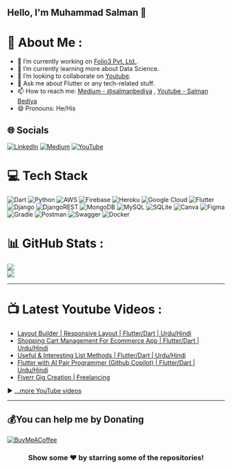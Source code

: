 ## Hello, I'm Muhammad Salman 👋

# 💫 About Me :
- 🔭 I’m currently working on [Folio3 Pvt. Ltd.](https://www.folio3.com/).
- 🌱 I’m currently learning more about Data Science.
- 👯 I’m looking to collaborate on [Youtube](https://youtube.com/channel/UCATx8nc98fm8y2zayfDZz_A).
- 💬 Ask me about Flutter or any tech-related stuff.
- 📫 How to reach me: [Medium - @salmanbediya](https://salmanbediya.medium.com) , [Youtube - Salman Bediya](https://youtube.com/channel/UCATx8nc98fm8y2zayfDZz_A)
- 😄 Pronouns: He/His

## 🌐 Socials
[![LinkedIn](https://img.shields.io/badge/LinkedIn-%230077B5.svg?logo=linkedin&logoColor=white)](https://www.linkedin.com/in/salmanbediya/) [![Medium](https://img.shields.io/badge/Medium-12100E?logo=medium&logoColor=white)](https://salmanbediya.medium.com) [![YouTube](https://img.shields.io/badge/YouTube-%23FF0000.svg?logo=YouTube&logoColor=white)](https://youtube.com/channel/UCATx8nc98fm8y2zayfDZz_A) 

# 💻 Tech Stack
![Dart](https://img.shields.io/badge/dart-%230175C2.svg?style=for-the-badge&logo=dart&logoColor=white) ![Python](https://img.shields.io/badge/python-3670A0?style=for-the-badge&logo=python&logoColor=ffdd54) ![AWS](https://img.shields.io/badge/AWS-%23FF9900.svg?style=for-the-badge&logo=amazon-aws&logoColor=white) ![Firebase](https://img.shields.io/badge/firebase-%23039BE5.svg?style=for-the-badge&logo=firebase) ![Heroku](https://img.shields.io/badge/heroku-%23430098.svg?style=for-the-badge&logo=heroku&logoColor=white) ![Google Cloud](https://img.shields.io/badge/Google%20Cloud-%234285F4.svg?style=for-the-badge&logo=google-cloud&logoColor=white) ![Flutter](https://img.shields.io/badge/Flutter-%2302569B.svg?style=for-the-badge&logo=Flutter&logoColor=white) ![Django](https://img.shields.io/badge/django-%23092E20.svg?style=for-the-badge&logo=django&logoColor=white) ![DjangoREST](https://img.shields.io/badge/DJANGO-REST-ff1709?style=for-the-badge&logo=django&logoColor=white&color=ff1709&labelColor=gray) ![MongoDB](https://img.shields.io/badge/MongoDB-%234ea94b.svg?style=for-the-badge&logo=mongodb&logoColor=white) ![MySQL](https://img.shields.io/badge/mysql-%2300f.svg?style=for-the-badge&logo=mysql&logoColor=white) ![SQLite](https://img.shields.io/badge/sqlite-%2307405e.svg?style=for-the-badge&logo=sqlite&logoColor=white) ![Canva](https://img.shields.io/badge/Canva-%2300C4CC.svg?style=for-the-badge&logo=Canva&logoColor=white) 	![Figma](https://img.shields.io/badge/figma-%23F24E1E.svg?style=for-the-badge&logo=figma&logoColor=white) ![Gradle](https://img.shields.io/badge/Gradle-02303A.svg?style=for-the-badge&logo=Gradle&logoColor=white) ![Postman](https://img.shields.io/badge/Postman-FF6C37?style=for-the-badge&logo=postman&logoColor=white) ![Swagger](https://img.shields.io/badge/-Swagger-%23Clojure?style=for-the-badge&logo=swagger&logoColor=white) ![Docker](https://img.shields.io/badge/docker-%230db7ed.svg?style=for-the-badge&logo=docker&logoColor=white)
# 📊 GitHub Stats :
![](https://github-readme-streak-stats.herokuapp.com/?user=msalman2890&theme=flag-india&hide_border=true)<br/>
![](https://github-readme-stats.vercel.app/api/top-langs/?username=msalman2890&theme=flag-india&hide_border=true&include_all_commits=false&count_private=false&layout=compact)

---
# 📺 Latest Youtube Videos :

<!-- YOUTUBE-VIDEOS-LIST:START -->
- [Layout Builder | Responsive Layout | Flutter/Dart | Urdu/Hindi](https://www.youtube.com/watch?v=h7h4ZhdKUdI)
- [Shopping Cart Management For Ecommerce App | Flutter/Dart | Urdu/Hindi](https://www.youtube.com/watch?v=2EVgun35kOE)
- [Useful &amp; Interesting List Methods | Flutter/Dart | Urdu/Hindi](https://www.youtube.com/watch?v=Vb8TVO9_QVk)
- [Flutter with AI Pair Programmer &lpar;Github Copilot&rpar; | Flutter/Dart | Urdu/Hindi](https://www.youtube.com/watch?v=Xar12ksH3Bk)
- [Fiverr Gig Creation | Freelancing](https://www.youtube.com/watch?v=cf6nnCA5GaE)
<!-- YOUTUBE-VIDEOS-LIST:END -->


▶ [...more YouTube videos](https://www.youtube.com/channel/UCATx8nc98fm8y2zayfDZz_A?sub_confirmation=1)

---

  ## 💰You can help me by Donating
  [![BuyMeACoffee](https://img.shields.io/badge/Buy%20Me%20a%20Coffee-ffdd00?style=for-the-badge&logo=buy-me-a-coffee&logoColor=black)](http://buymeacoffee.com/mdsalmanshaikh)
  

<div align="center">

### Show some ❤️ by starring some of the repositories!

</div>
